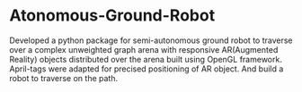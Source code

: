 # Atonomous-Ground-Robot
Developed a python package for semi-autonomous ground robot to traverse over a complex unweighted graph arena with responsive AR(Augmented Reality) objects distributed over the arena built using OpenGL framework. April-tags were adapted for precised positioning of AR object. And build a robot to traverse on the path.
